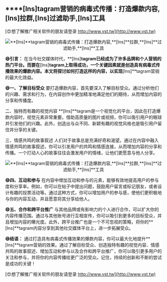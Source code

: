 ## ****[Ins]**tagram营销的病毒式传播：打造爆款内容,**[Ins]**拉群,**[Ins]**过滤助手,**[Ins]**工具**

[😍想了解推广相关软件的朋友请登录 http://www.vst.tw](http://www.vst.tw)

 <center><img src="https://vst.tw/MP4/tuiguang/png/1.png" alt="**[Ins]**tagram营销的病毒式传播：打造爆款内容,**[Ins]**拉群,**[Ins]**过滤助手,**[Ins]**工具"></center>

**😄引言：**
在当今社交媒体时代，**[Ins]**tagram已经成为了许多品牌和个人营销的热门平台。而要在**[Ins]**tagram上取得成功，一个关键因素就是创造具有病毒式传播效果的爆款内容。本文将探讨如何打造这样的内容，以实现**[Ins]**tagram营销的最大化效益。

**😄一、了解目标受众**
要打造爆款内容，首先要深入了解目标受众。通过分析他们的兴趣、需求和行为，在内容创作中更加精准地满足他们的期待，从而增加内容的分享和传播度。

二、独特而有趣的视觉内容
**[Ins]**tagram是一个视觉化的平台，因此在打造爆款内容时，视觉元素非常重要。借助高质量的图片或视频，你可以吸引用户的眼球并引发他们的兴趣。此外，创造出与众不同、新颖有趣的视觉风格也是吸引用户留住并分享的关键。

三、情感共鸣的故事叙述
人们对于故事总是充满好奇和渴望。通过在内容中融入情感共鸣的故事叙述，你可以引发用户的共鸣和情感连接，从而增加内容的分享和传播。一个打动人心的故事往往会激发用户的情绪，让他们更愿意与他人分享。

 <center><img src="https://vst.tw/MP4/tuiguang/png/0.png" alt="**[Ins]**tagram营销的病毒式传播：打造爆款内容,**[Ins]**拉群,**[Ins]**过滤助手,**[Ins]**工具"></center>

**😄四、互动和参与**
在内容中增加互动和参与的元素，能够有效地提高用户的参与度和分享率。例如，你可以在帖子中提出问题，鼓励用户留言或标记朋友，或者设计有趣的投票活动等。通过这种方式，你可以增加用户的参与感，使他们更积极地与你的内容互动，并且愿意将其分享给他人。

**😄五、合作和跨平台推广**
与其他品牌或有影响力的个人进行合作，可以扩大你的内容传播范围。通过与其他账号进行互相宣传，你可以吸引到更多的目标受众，并且增加内容的曝光度。此外，跨平台推广也是一个不可忽视的策略，将你的**[Ins]**tagram内容分享到其他社交媒体平台上，进一步拓展受众。

**😄结语：**
通过打造具有病毒式传播效果的爆款内容，你可以最大化地提升**[Ins]**tagram营销的效果。通过了解目标受众、创造独特有趣的视觉内容、情感共鸣的故事叙述、增加互动和参与以及合作和跨平台推广，你可以吸引更多用户的关注和参与，并将你的内容传播给更广泛的受众。记住，持续的创新和不断的尝试是成功的关键！

[😍想了解推广相关软件的朋友请登录 http://www.vst.tw](http://www.vst.tw)



